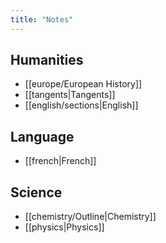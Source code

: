 ```yaml
---
title: "Notes"
---
```

## Humanities
- [[europe/European History]]
- [[tangents|Tangents]]
- [[english/sections|English]]
## Language
- [[french|French]]
## Science
- [[chemistry/Outline|Chemistry]]
- [[physics|Physics]]